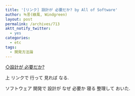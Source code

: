 ```yaml
---
title: '[リンク] 設計が 必要だか? by All of Software'
author: 녹풍(綠風, Windgreen)
layout: post
permalink: /archives/713
aktt_notify_twitter:
  - yes
categories:
  - etc
tags:
  - 開発方法論
---
```

<a target="_top" href="http://allofsoftware.net/entry/IsDesignNeeded">◇設計が 必要だか?</a>

上 リンクで 行って 見れば なる.

ソフトウェア 開発で 設計が なぜ 必要か 寝る 整理して おいた.